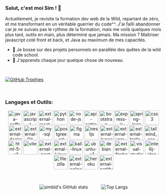 <p align="center">

### Salut, c'est moi Sim ! 👋

Actuellement, je revisite la formation dev web de la Wild, repartant de zéro, 
et me transformant en un véritable guerrier du code^^. 
J'ai failli abandonner car je ne suivais pas le rythme de la formation, 
mais me voilà quelques mois plus tard, outils en main, plus déterminé que jamais. 
Ma mission ? Maîtriser javascript coté front et back, et Java au maximum de mes capacités.

- 🔭 Je bosse sur des projets personnels en parallèle des quêtes de la wild code school.
- 🌱 J'apprends chaque jour quelque chose de nouveau.
</p>
<br>

[![GitHub Trophies](https://github-profile-trophy.vercel.app/?username=simbld&no-frame=true&no-bg=true&theme=darkhub&row=1&column=6&margin-w=50&margin-h=50)](https://github.com/ryo-ma/github-profile-trophy)

<br>

### Langages et Outils:

<p align="center">
<img width="45" height="45" src="https://img.icons8.com/3d-fluency/45/java-coffee-cup-logo.png" alt="java-coffee-cup-logo"/> <img width="45" height="45" src="https://img.icons8.com/arcade/45/javascript.png" alt="javascript"/> <img width="45" height="45" src="https://img.icons8.com/external-tal-revivo-shadow-tal-revivo/45/external-react-a-javascript-library-for-building-user-interfaces-logo-shadow-tal-revivo.png" alt="external-react-a-javascript-library-for-building-user-interfaces-logo-shadow-tal-revivo"/> <img width="45" height="45" src="https://img.icons8.com/3d-fluency/45/python.png" alt="python"/> <img width="45" height="45" src="https://img.icons8.com/fluency/45/node-js.png" alt="node-js"/> <img width="45" height="45" src="https://img.icons8.com/ios-filled/45/api-settings.png" alt="api-settings"/> <img width="45" height="45" src="https://img.icons8.com/plasticine/45/bootstrap.png" alt="bootstrap"/> <img width="45" height="45" src="https://img.icons8.com/officel/45/express-js.png" alt="express-js"/> <img width="45" height="45" src="https://img.icons8.com/office/45/spring-logo.png" alt="spring-logo"/> <img width="45" height="45" src="https://img.icons8.com/plasticine/45/css3.png" alt="css3"/> <img width="45" height="45" src="https://img.icons8.com/external-tal-revivo-color-tal-revivo/80/external-docker-a-set-of-coupled-software-as-a-service-logo-color-tal-revivo.png" alt="external-docker-a-set-of-coupled-software-as-a-service-logo-color-tal-revivo"/> <img width="45" height="45" src="https://img.icons8.com/external-those-icons-lineal-color-those-icons/45/external-Git-social-media-those-icons-lineal-color-those-icons.png" alt="external-Git-social-media-those-icons-lineal-color-those-icons"/> <img width="45" height="45" src="https://img.icons8.com/color/45/my-sql.png" alt="my-sql"/> <img width="45" height="45" src="https://img.icons8.com/plasticine/45/postgreesql.png" alt="postgreesql"/> <img width="45" height="45" src="https://img.icons8.com/stickers/45/figma.png" alt="figma"/> <img width="45" height="45" src="https://img.icons8.com/color/45/nestjs.png" alt="nestjs"/> <img width="45" height="45" src="https://img.icons8.com/external-tal-revivo-shadow-tal-revivo/45/external-typescript-an-open-source-programming-language-developed-and-maintained-by-microsoft-logo-shadow-tal-revivo.png" alt="external-typescript-an-open-source-programming-language-developed-and-maintained-by-microsoft-logo-shadow-tal-revivo"/><img width="45" height="45" src="https://img.icons8.com/external-tal-revivo-shadow-tal-revivo/45/external-yarn-fast-reliable-and-secure-dependency-management-web-portal-logo-shadow-tal-revivo.png" alt="external-yarn-fast-reliable-and-secure-dependency-management-web-portal-logo-shadow-tal-revivo"/> <img width="45" height="45" src="https://img.icons8.com/external-tal-revivo-shadow-tal-revivo/45/external-trello-a-web-based-list-making-application-for-multi-platform-logo-shadow-tal-revivo.png" alt="external-trello-a-web-based-list-making-application-for-multi-platform-logo-shadow-tal-revivo"/> <img width="45" height="45" src="https://img.icons8.com/fluency/45/tailwind_css.png" alt="tailwind_css"/> <img width="45" height="45" src="https://img.icons8.com/color/45/html-5--v1.png" alt="html-5--v1"/> <img width="45" height="45" src="https://img.icons8.com/color/45/vite.png" alt="vite"/> <img width="45" height="45" src="https://img.icons8.com/external-tal-revivo-shadow-tal-revivo/45/external-postman-is-the-only-complete-api-development-environment-logo-shadow-tal-revivo.png" alt="external-postman-is-the-only-complete-api-development-environment-logo-shadow-tal-revivo"/> <img width="45" height="45" src="https://img.icons8.com/external-those-icons-flat-those-icons/45/external-Linux-logos-and-brands-those-icons-flat-those-icons.png" alt="external-Linux-logos-and-brands-those-icons-flat-those-icons"/> <img width="45" height="45" src="https://img.icons8.com/color/45/kali-linux.png" alt="kali-linux"/> <img width="45" height="45" src="https://img.icons8.com/color/45/ubuntu--v1.png" alt="ubuntu--v1"/> <img width="45" height="45" src="https://img.icons8.com/color/45/debian.png" alt="debian"/> <img width="45" height="45" src="https://img.icons8.com/external-tal-revivo-shadow-tal-revivo/45/external-firebase-a-googles-mobile-platform-that-helps-you-quickly-develop-high-quality-apps-logo-shadow-tal-revivo.png" alt="external-firebase-a-googles-mobile-platform-that-helps-you-quickly-develop-high-quality-apps-logo-shadow-tal-revivo"/> <img width="45" height="45" src="https://img.icons8.com/color/45/visual-studio-code-2019.png" alt="visual-studio-code-2019"/> <img width="45" height="45" src="https://img.icons8.com/color/45/intellij-idea.png" alt="intellij-idea"/> <img width="45" height="45" src="https://img.icons8.com/color/45/filezilla.png" alt="filezilla"/> <img width="45" height="45" src="https://img.icons8.com/external-tal-revivo-shadow-tal-revivo/45/external-eclipse-an-integrated-development-environment-used-in-computer-programming-logo-shadow-tal-revivo.png" alt="external-eclipse-an-integrated-development-environment-used-in-computer-programming-logo-shadow-tal-revivo"/> <img width="45" height="45" src="https://img.icons8.com/color/45/heroku.png" alt="heroku"/> <img width="45" height="45" src="https://img.icons8.com/external-tal-revivo-shadow-tal-revivo/45/external-netlify-a-cloud-computing-company-that-offers-hosting-and-serverless-backend-services-for-static-websites-logo-shadow-tal-revivo.png" alt="external-netlify-a-cloud-computing-company-that-offers-hosting-and-serverless-backend-services-for-static-websites-logo-shadow-tal-revivo"/></p>
<br>
<p align="center">
  <img src="https://github-readme-stats.vercel.app/api?username=simbld&show_icons=true&theme=radical" alt="simbld's GitHub stats" />
  &nbsp; &nbsp; &nbsp; &nbsp; &nbsp;
  <img src="https://github-readme-stats.vercel.app/api/top-langs/?username=simbld&layout=compact&theme=radical" alt="Top Langs" />
</p>

